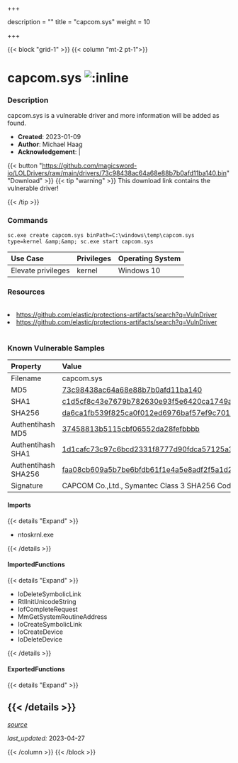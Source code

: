+++

description = ""
title = "capcom.sys"
weight = 10

+++


{{< block "grid-1" >}}
{{< column "mt-2 pt-1">}}


# capcom.sys ![:inline](/images/twitter_verified.png) 


### Description

capcom.sys is a vulnerable driver and more information will be added as found.

- **Created**: 2023-01-09
- **Author**: Michael Haag
- **Acknowledgement**:  | [](https://twitter.com/)

{{< button "https://github.com/magicsword-io/LOLDrivers/raw/main/drivers/73c98438ac64a68e88b7b0afd11ba140.bin" "Download" >}}
{{< tip "warning" >}}
This download link contains the vulnerable driver!

{{< /tip >}}

### Commands

```
sc.exe create capcom.sys binPath=C:\windows\temp\capcom.sys type=kernel &amp;&amp; sc.exe start capcom.sys
```

| Use Case | Privileges | Operating System | 
|:---- | ---- | ---- |
| Elevate privileges | kernel | Windows 10 |

### Resources
<br>
<li><a href=" https://github.com/elastic/protections-artifacts/search?q=VulnDriver"> https://github.com/elastic/protections-artifacts/search?q=VulnDriver</a></li>
<li><a href="https://github.com/elastic/protections-artifacts/search?q=VulnDriver">https://github.com/elastic/protections-artifacts/search?q=VulnDriver</a></li>
<br>

### Known Vulnerable Samples

| Property           | Value |
|:-------------------|:------|
| Filename           | capcom.sys |
| MD5                | [73c98438ac64a68e88b7b0afd11ba140](https://www.virustotal.com/gui/file/73c98438ac64a68e88b7b0afd11ba140) |
| SHA1               | [c1d5cf8c43e7679b782630e93f5e6420ca1749a7](https://www.virustotal.com/gui/file/c1d5cf8c43e7679b782630e93f5e6420ca1749a7) |
| SHA256             | [da6ca1fb539f825ca0f012ed6976baf57ef9c70143b7a1e88b4650bf7a925e24](https://www.virustotal.com/gui/file/da6ca1fb539f825ca0f012ed6976baf57ef9c70143b7a1e88b4650bf7a925e24) |
| Authentihash MD5   | [37458813b5115cbf06552da28fefbbbb](https://www.virustotal.com/gui/search/authentihash%253A37458813b5115cbf06552da28fefbbbb) |
| Authentihash SHA1  | [1d1cafc73c97c6bcd2331f8777d90fdca57125a3](https://www.virustotal.com/gui/search/authentihash%253A1d1cafc73c97c6bcd2331f8777d90fdca57125a3) |
| Authentihash SHA256| [faa08cb609a5b7be6bfdb61f1e4a5e8adf2f5a1d2492f262483df7326934f5d4](https://www.virustotal.com/gui/search/authentihash%253Afaa08cb609a5b7be6bfdb61f1e4a5e8adf2f5a1d2492f262483df7326934f5d4) |
| Signature         | CAPCOM Co.,Ltd., Symantec Class 3 SHA256 Code Signing CA, VeriSign   |


#### Imports
{{< details "Expand" >}}
* ntoskrnl.exe

{{< /details >}}
#### ImportedFunctions
{{< details "Expand" >}}
* IoDeleteSymbolicLink
* RtlInitUnicodeString
* IofCompleteRequest
* MmGetSystemRoutineAddress
* IoCreateSymbolicLink
* IoCreateDevice
* IoDeleteDevice

{{< /details >}}
#### ExportedFunctions
{{< details "Expand" >}}

{{< /details >}}
-----



[*source*](https://github.com/magicsword-io/LOLDrivers/tree/main/yaml/capcom.yaml)

*last_updated:* 2023-04-27








{{< /column >}}
{{< /block >}}

